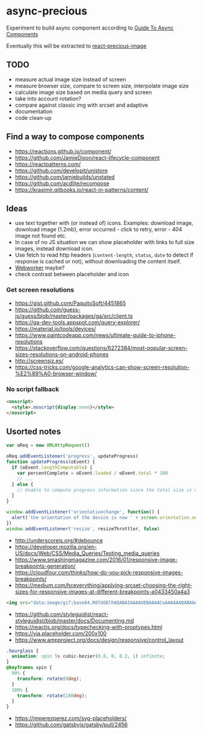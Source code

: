 # async-precious

Experiment to build async component according to [Guide To Async Components](https://github.com/stereobooster/guide-to-async-components)

Eventually this will be extracted to [react-precious-image](https://github.com/stereobooster/react-precious-image)

## TODO

* measure actual image size instead of screen
* measure browser size, compare to screen size, interpolate image size
* calculate image size based on media query and screen
* take into account rotation?
* compare against classic img with srcset and adaptive
* documentation
* code clean-up

## Find a way to compose components

* https://reactions.github.io/component/
* https://github.com/JamieDixon/react-lifecycle-component
* https://reactpatterns.com/
* https://github.com/developit/unistore
* https://github.com/jamiebuilds/unstated
* https://github.com/acdlite/recompose
* https://krasimir.gitbooks.io/react-in-patterns/content/

## Ideas

* use text together with (or instead of) icons. Examples: download image, download image (1.2mb), error occurred - click to retry, error - 404 image not found etc.
* In case of no JS situation we can show placeholder with links to full size images, instead download icon.
* Use fetch to read http headers (`content-length`, `status`, `date` to detect if response is cached or not), without downloading the content itself.
* [Webworker](https://aerotwist.com/blog/one-weird-trick/) maybe?
* check contrast between placeholder and icon

### Get screen resolutions

* https://gist.github.com/PaquitoSoft/4451865
* https://github.com/guess-js/guess/blob/master/packages/ga/src/client.ts
* https://ga-dev-tools.appspot.com/query-explorer/
* https://material.io/tools/devices/
* https://www.paintcodeapp.com/news/ultimate-guide-to-iphone-resolutions
* https://stackoverflow.com/questions/6272384/most-popular-screen-sizes-resolutions-on-android-phones
* http://screensiz.es/
* https://css-tricks.com/google-analytics-can-show-screen-resolution-%E2%89%A0-browser-window/

### No script fallback

```html
<noscript>
  <style>.noscript{display:none}</style>
</noscript>
```

## Usorted notes

```js
var oReq = new XMLHttpRequest()

oReq.addEventListener('progress', updateProgress)
function updateProgress(oEvent) {
  if (oEvent.lengthComputable) {
    var percentComplete = oEvent.loaded / oEvent.total * 100
    // ...
  } else {
    // Unable to compute progress information since the total size is unknown
  }
}
```

```js
window.addEventListener('orientationchange', function() {
  alert('the orientation of the device is now ' + screen.orientation.angle)
})
window.addEventListener('resize', resizeThrottler, false)
```

* http://underscorejs.org/#debounce
* https://developer.mozilla.org/en-US/docs/Web/CSS/Media_Queries/Testing_media_queries
* https://www.smashingmagazine.com/2016/01/responsive-image-breakpoints-generation/
* https://cloudfour.com/thinks/how-do-you-pick-responsive-images-breakpoints/
* https://medium.com/hceverything/applying-srcset-choosing-the-right-sizes-for-responsive-images-at-different-breakpoints-a0433450a4a3

```html
<img src="data:image/gif;base64,R0lGODlhAQABAIAAAAUEBAAAACwAAAAAAQABAAACAkQBADs=" />
```

* https://github.com/styleguidist/react-styleguidist/blob/master/docs/Documenting.md
* https://reactjs.org/docs/typechecking-with-proptypes.html
* https://via.placeholder.com/200x100
* https://www.ampproject.org/docs/design/responsive/control_layout

```css
.hourglass {
  animation: spin 5s cubic-bezier(0.8, 0, 0.2, 1) infinite;
}
@keyframes spin {
  90% {
    transform: rotate(0deg);
  }
  100% {
    transform: rotate(180deg);
  }
}
```

* https://jmperezperez.com/svg-placeholders/
* https://github.com/gatsbyjs/gatsby/pull/2456
